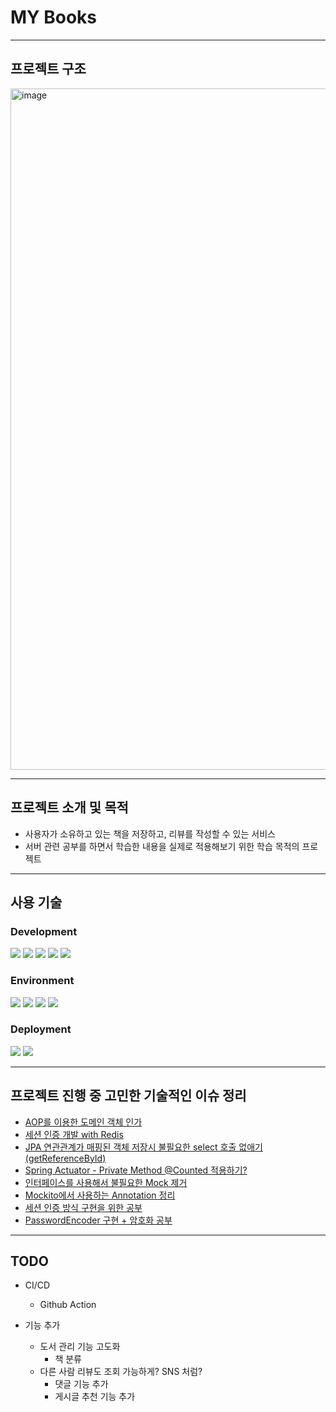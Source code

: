# MY Books

---
## 프로젝트 구조
<img width="1090" alt="image" src="https://github.com/SJ0000/my-books/assets/41468526/3aef5874-7e94-4a00-8b05-6c40ee3fc88c">

---
## 프로젝트 소개 및 목적
- 사용자가 소유하고 있는 책을 저장하고, 리뷰를 작성할 수 있는 서비스
- 서버 관련 공부를 하면서 학습한 내용을 실제로 적용해보기 위한 학습 목적의 프로젝트
---
## 사용 기술
### Development
<div>
 <img src="https://img.shields.io/badge/java-007396?style=for-the-badge&logoColor=white">
 <img src="https://img.shields.io/badge/spring-6DB33F?style=for-the-badge&logo=spring&logoColor=white">
 <img src="https://img.shields.io/badge/jpa-59666C?style=for-the-badge&logoColor=white">
 <img src="https://img.shields.io/badge/thymeleaf-005F0F?style=for-the-badge&logo=thymeleaf&logoColor=white">
<img src="https://img.shields.io/badge/bootstrap-7952B3?style=for-the-badge&logo=bootstrap&logoColor=white">
</div>

### Environment
<div>
 <img src="https://img.shields.io/badge/mysql-4479A1?style=for-the-badge&logo=mysql&logoColor=white"> 
 <img src="https://img.shields.io/badge/redis-DC382D?style=for-the-badge&logo=redis&logoColor=white"> 
 <img src="https://img.shields.io/badge/prometheus-E6522C?style=for-the-badge&logo=prometheus&logoColor=white"> 
 <img src="https://img.shields.io/badge/grafana-F46800?style=for-the-badge&logo=grafana&logoColor=white"> 
</div>

### Deployment
<div>
 <img src="https://img.shields.io/badge/azure-0078D4?style=for-the-badge&logo=microsoftazure&logoColor=white"> 
 <img src="https://img.shields.io/badge/docker-2496ED?style=for-the-badge&logo=docker&logoColor=white"> 
</div>

---
## 프로젝트 진행 중 고민한 기술적인 이슈 정리

* [AOP를 이용한 도메인 객체 인가](https://dot-heath-6d7.notion.site/AOP-ef69b2d75f8b42f995b3dcd63349fad6?pvs=4)
* [세션 인증 개발 with Redis](https://dot-heath-6d7.notion.site/with-Redis-858c4687360b40a1adbb32d57ea8afa6)
* [JPA 연관관계가 매핑된 객체 저장시 불필요한 select 호출 없애기 (getReferenceById)](https://dot-heath-6d7.notion.site/JPA-select-getReferenceById-04bc47b2ab91429ca7ab1183f9e3b81e?pvs=4)
* [Spring Actuator - Private Method @Counted 적용하기?](https://dot-heath-6d7.notion.site/Spring-Actuator-Private-Method-Counting-348d01b2d27745e4ae1d02c59293027e)
* [인터페이스를 사용해서 불필요한 Mock 제거](https://dot-heath-6d7.notion.site/Mock-913b00e7a32e4ca2b63068bbc0f0678e)
* [Mockito에서 사용하는 Annotation 정리](https://dot-heath-6d7.notion.site/Mockito-Annotation-8a9d30053d31456e83a069a1d72b234d)
* [세션 인증 방식 구현을 위한 공부](https://dot-heath-6d7.notion.site/5b5ab2ed5bbf45f2a7f031508b899198)
* [PasswordEncoder 구현 + 암호화 공부](https://dot-heath-6d7.notion.site/PasswordEncoder-dcaa3fe0698d47a28e3711cbbac93859)
---

## TODO

- CI/CD
  - Github Action 

- 기능 추가
  - 도서 관리 기능 고도화
    - 책 분류
  - 다른 사람 리뷰도 조회 가능하게? SNS 처럼?
    - 댓글 기능 추가
    - 게시글 추천 기능 추가